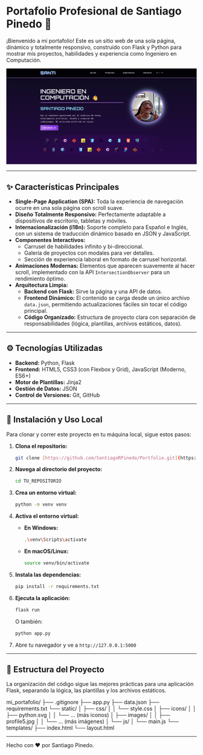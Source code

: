 #  Portafolio Profesional de Santiago Pinedo 🚀

¡Bienvenido a mi portafolio! Este es un sitio web de una sola página, dinámico y totalmente responsivo, construido con Flask y Python para mostrar mis proyectos, habilidades y experiencia como Ingeniero en Computación.

![Vista Previa del Portafolio](image.png)

---

## ✨ Características Principales

-   **Single-Page Application (SPA):** Toda la experiencia de navegación ocurre en una sola página con scroll suave.
-   **Diseño Totalmente Responsivo:** Perfectamente adaptable a dispositivos de escritorio, tabletas y móviles.
-   **Internacionalización (i18n):** Soporte completo para Español e Inglés, con un sistema de traducción dinámico basado en JSON y JavaScript.
-   **Componentes Interactivos:**
    -   Carrusel de habilidades infinito y bi-direccional.
    -   Galería de proyectos con modales para ver detalles.
    -   Sección de experiencia laboral en formato de carrusel horizontal.
-   **Animaciones Modernas:** Elementos que aparecen suavemente al hacer scroll, implementado con la API `IntersectionObserver` para un rendimiento óptimo.
-   **Arquitectura Limpia:**
    -   **Backend con Flask:** Sirve la página y una API de datos.
    -   **Frontend Dinámico:** El contenido se carga desde un único archivo `data.json`, permitiendo actualizaciones fáciles sin tocar el código principal.
    -   **Código Organizado:** Estructura de proyecto clara con separación de responsabilidades (lógica, plantillas, archivos estáticos, datos).

---

## ⚙️ Tecnologías Utilizadas

-   **Backend:** Python, Flask
-   **Frontend:** HTML5, CSS3 (con Flexbox y Grid), JavaScript (Moderno, ES6+)
-   **Motor de Plantillas:** Jinja2
-   **Gestión de Datos:** JSON
-   **Control de Versiones:** Git, GitHub

---

## 🚀 Instalación y Uso Local

Para clonar y correr este proyecto en tu máquina local, sigue estos pasos:

1.  **Clona el repositorio:**
    ```bash
    git clone [https://github.com/SantiagoRPinedo/Portfolio.git](https://github.com/SantiagoRPinedo/Portfolio.git)
    ```

2.  **Navega al directorio del proyecto:**
    ```bash
    cd TU_REPOSITORIO
    ```

3.  **Crea un entorno virtual:**
    ```bash
    python -m venv venv
    ```

4.  **Activa el entorno virtual:**
    -   **En Windows:**
        ```bash
        .\venv\Scripts\activate
        ```
    -   **En macOS/Linux:**
        ```bash
        source venv/bin/activate
        ```

5.  **Instala las dependencias:**
    ```bash
    pip install -r requirements.txt
    ```

6.  **Ejecuta la aplicación:**
    ```bash
    flask run
    ```
    O también:
    ```bash
    python app.py
    ```

7.  Abre tu navegador y ve a `http://127.0.0.1:5000`

---

## 📁 Estructura del Proyecto

La organización del código sigue las mejores prácticas para una aplicación Flask, separando la lógica, las plantillas y los archivos estáticos.


mi_portafolio/
├── .gitignore
├── app.py
├── data.json
├── requirements.txt
└── static/
│   ├── css/
│   │   └── style.css
│   ├── icons/
│   │   ├── python.svg
│   │   └── ... (más iconos)
│   ├── images/
│   │   ├── profile5.jpg
│   │   └── ... (más imágenes)
│   └── js/
│       └── main.js
└── templates/
├── index.html
└── layout.html

---

Hecho con ❤️ por Santiago Pinedo.